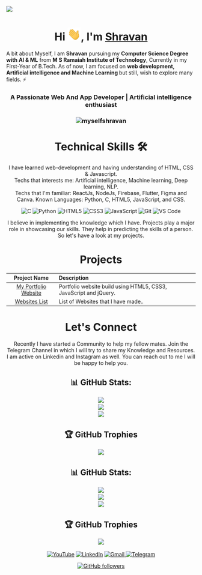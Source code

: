 ![](https://raw.githubusercontent.com/halfrost/halfrost/master/icons/header_.png)

<h1 align="center">Hi <img width="35" src="https://github.com/1999AZZAR/1999AZZAR/blob/main/resources/img/waving.gif">, I'm <a href="https://www.linkedin.com/in/shravanrevanna" target="_blank"> Shravan </a></h1>
<img width="40%" align="right"   ="https://thumbor.forbes.com/thumbor/960x0/https%3A%2F%2Fblogs-images.forbes.com%2Fforbestechcouncil%2Ffiles%2F2019%2F01%2Fcanva-photo-editor-8-7.jpg" >

A bit about Myself, I am <b>Shravan</b> pursuing my <b>Computer Science Degree with AI & ML</b> from <b>M S Ramaiah Institute of Technology</b>, Currently in my First-Year of B.Tech. As of now, I am focused on <b>web development, Artificial intelligence and Machine Learning </b> but still, wish to explore many fields. ⚡

<h3 align="center">A Passionate Web And App Developer | Artificial intelligence enthusiast </h3>

<h3><p align="center"> <img src="https://komarev.com/ghpvc/?username=myselfshravan&label=Profile%20views&color=6805D3&style=flat" alt="myselfshravan" /> </p></h3>
   <div align="center">


<h1>Technical Skills 🛠</h1>
   
I have learned web-development and having understanding of HTML, CSS & Javascript. 
<br>Techs that interests me: Artificial intelligence, Machine learning, Deep learning, NLP.<br>
Techs that I'm familiar: ReactJs, NodeJs, Firebase, Flutter, Figma and Canva.
Known Languages: Python, C, HTML5, JavaScript, and CSS.

<p align="center"> 
<img alt="C" src="https://img.shields.io/badge/c-%2300599C.svg?&style=for-the-badge&logo=c&logoColor=white" />
 <img alt="Python" src="https://img.shields.io/badge/python-%2314354C.svg?style=for-the-badge&logo=python&logoColor=white"/>
<img alt="HTML5" src="https://img.shields.io/badge/html5-%23E34F26.svg?&style=for-the-badge&logo=html5&logoColor=white" />
 <img alt="CSS3" src="https://img.shields.io/badge/css3-%231572B6.svg?&style=for-the-badge&logo=css3&logoColor=white" />
 <img alt="JavaScript" src="https://img.shields.io/badge/javascript-%23323330.svg?&style=for-the-badge&logo=javascript&logoColor=%23F7DF1E" />
   <img alt="Git" src="https://img.shields.io/badge/Git-F05032?style=for-the-badge&logo=git&logoColor=white" />   
<img alt="VS Code" src="https://img.shields.io/badge/Visual_Studio_Code-0078D4?style=for-the-badge&logo=visual%20studio%20code&logoColor=white" /></p>

  
I believe in implementing the knowledge which I have. Projects play a major role in showcasing our skills. They help in predicting the skills of a person. So let's have a look at my projects.

<h1 align="center">Projects</h1>




| Project Name      | Description | 
| :---:        |    :----   |  
| [My Portfolio Website](https://myselfshravan.github.io/shravan.github.io/)     | Portfolio website build using HTML5, CSS3, JavaScript and jQuery.
| [Websites List](https://myselfshravan.github.io/mywebsites/)     | List of Websites that I have made..

<h1 align="center">Let's Connect</h1>

Recently I have started a Community to help my fellow mates. Join the Telegram Channel in which I will try to share my Knowledge and Resources. I am active on Linkedin and Instagram as well. You can reach out to me I will be happy to help you.</p>


## 📊 GitHub Stats:
![](https://github-readme-stats.vercel.app/api?username=myselfshravan&theme=dracula&hide_border=true&include_all_commits=false&count_private=false)<br/>
![](https://github-readme-streak-stats.herokuapp.com/?user=myselfshravan&theme=dracula&hide_border=true)<br/>
![](https://github-readme-stats.vercel.app/api/top-langs/?username=myselfshravan&theme=dracula&hide_border=true&include_all_commits=false&count_private=false&layout=compact)

## 🏆 GitHub Trophies
![](https://github-profile-trophy.vercel.app/?username=myselfshravan&theme=radical&no-frame=false&no-bg=true&margin-w=4)

## 📊 GitHub Stats:
![](https://github-readme-stats.vercel.app/api?username=githubhosting&theme=dracula&hide_border=true&include_all_commits=false&count_private=false)<br/>
![](https://github-readme-streak-stats.herokuapp.com/?user=githubhosting&theme=dracula&hide_border=true)<br/>
![](https://github-readme-stats.vercel.app/api/top-langs/?username=githubhosting&theme=dracula&hide_border=true&include_all_commits=false&count_private=false&layout=compact)

## 🏆 GitHub Trophies
![](https://github-profile-trophy.vercel.app/?username=githubhosting&theme=radical&no-frame=false&no-bg=true&margin-w=4)


<div align="center">
<a  href="https://https://www.youtube.com/channel/UC5NNBFQqhbuU2f5wprDVaVg" target="_blank"><img alt="YouTube" src="https://img.shields.io/badge/Youtube-%23FF0000.svg?style=for-the-badge&logo=YouTube&logoColor=white" /></a>
<a  href="https://www.linkedin.com/in/shravanrevanna" target="_blank"><img alt="LinkedIn" src="https://img.shields.io/badge/linkedin%20-%230077B5.svg?&style=for-the-badge&logo=linkedin&logoColor=white" /></a>
<a href="mailto:shravanrevanna@gmail.com"><img  alt="Gmail" src="https://img.shields.io/badge/Gmail-D14836?style=for-the-badge&logo=gmail&logoColor=white" />
<a  href="https://telegram.me/ComputerScienceStudentsClub"><img alt=" Telegram" src="https://img.shields.io/badge/Telegram-2CA5E0?style=for-the-badge&logo=telegram&logoColor=white"></a>


[![GitHub followers](https://img.shields.io/github/followers/myselfshravan.svg?style=social&label=Follow)](https://github.com/myselfshravan?tab=followers)
